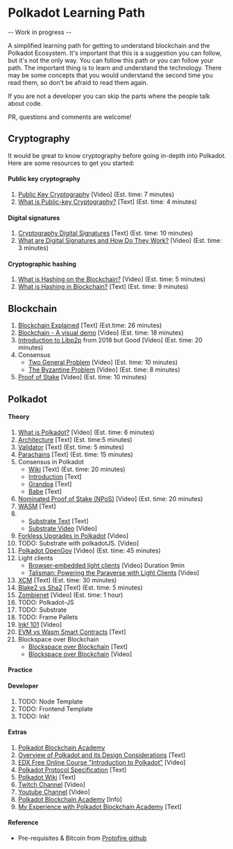 # Polkadot Learning Path

-- Work in progress --

A simplified learning path for getting to understand blockchain and the Polkadot Ecosystem. It's important that this is a suggestion you can follow, but it's not the only way. You can follow this path or you can follow your path. The important thing is to learn and understand the technology. There may be some concepts that you would understand the second time you read them, so don't be afraid to read them again.

If you are not a developer you can skip the parts where the people talk about code.

PR, questions and comments are welcome!

## Cryptography

It would be great to know cryptography before going in-depth into Polkadot. Here are some resources to get you started:

#### Public key cryptography

1. [Public Key Cryptography](https://www.youtube.com/watch?v=GSIDS_lvRv4) [Video] (Est. time: 7 minutes)
2. [What is Public-key Cryptography?](https://www.globalsign.com/en/ssl-information-center/what-is-public-key-cryptography) [Text] (Est. time: 4 minutes)

#### Digital signatures

1. [Cryptography Digital Signatures](https://www.tutorialspoint.com/cryptography/cryptography_digital_signatures.htm) [Text] (Est. time: 10 minutes)
2. [What are Digital Signatures and How Do They Work?](https://www.youtube.com/watch?v=JR4_RBb8A9Q) [Video] (Est. time: 3 minutes)

#### Cryptographic hashing

1. [What is Hashing on the Blockchain?](https://www.youtube.com/watch?v=IGSB9zoSx70) [Video] (Est. time: 5 minutes)
2. [What is Hashing in Blockchain?](https://learn.bybit.com/blockchain/what-is-hashing-in-blockchain/) [Text] (Est. time: 9 minutes)

## Blockchain

1. [Blockchain Explained](https://www.investopedia.com/terms/b/blockchain.asp) [Text] (Est.time: 26 minutes)
2. [Blockchain - A visual demo](https://www.youtube.com/watch?v=_160oMzblY8) [Video] (Est. time: 18 minutes)
3. [Introduction to Libp2p](https://www.youtube.com/watch?v=CRe_oDtfRLw) from 2018 but Good [Video] (Est. time: 20 minutes)
4. Consensus
   - [Two General Problem](https://www.youtube.com/watch?v=s8Wbt0b8bwY) [Video] (Est. time: 10 minutes)
   - [The Byzantine Problem](https://www.youtube.com/watch?v=_fgW2IM6ctM) [Video] (Est. time: 8 minutes)
5. [Proof of Stake](https://www.youtube.com/watch?v=hRLC6xIpIZY) [Video] (Est. time: 10 minutes)

## Polkadot

#### Theory

1. [What is Polkadot?](https://www.youtube.com/watch?v=BQ60bTU1bPg&t=3s) [Video] (Est. time: 6 minutes)
2. [Architecture](https://wiki.polkadot.network/docs/learn-architecture) [Text] (Est. time:5 minutes)
3. [Validator](https://wiki.polkadot.network/docs/learn-validator) [Text] (Est. time: 5 minutes)
4. [Parachains](https://wiki.polkadot.network/docs/learn-parachains) [Text] (Est. time: 15 minutes)
5. Consensus in Polkadot
   - [Wiki](https://wiki.polkadot.network/docs/learn-consensus) [Text] (Est. time: 20 minutes)
   - [Introduction](https://medium.com/polkadot-network/polkadot-consensus-part-1-introduction-3e3cd6237243) [Text]
   - [Grandpa](https://medium.com/polkadot-network/polkadot-consensus-part-2-grandpa-fb1963ef6c70) [Text]
   - [Babe](https://medium.com/polkadot-network/polkadot-consensus-part-3-babe-dcc2e0dd8878) [Text]
6. [Nominated Proof of Stake (NPoS)](https://www.youtube.com/watch?v=_wjAYivFQBU) [Video] (Est. time: 20 minutes)
7. [WASM](https://wiki.polkadot.network/docs/learn-wasm) [Text]
8. - [Substrate Text](https://docs.substrate.io/fundamentals/why-substrate/) [Text]
   - [Substrate Video](https://www.youtube.com/watch?v=-6BBIr-DmI4) [Video]
9. [Forkless Upgrades in Polkadot](https://www.youtube.com/live/-6BBIr-DmI4?feature=share&t=1352) [Video]
10. TODO: Substrate with polkadotJS. [Video]
11. [Polkadot OpenGov](https://www.youtube.com/watch?v=tBvxn8WfcFI) [Video] (Est. time: 45 minutes)
12. Light clients
    - [Browser-embedded light clients](https://www.youtube.com/watch?v=4x4PD9ihCvw) [Video] Duration 9min
    - [Talisman: Powering the Paraverse with Light Clients](https://www.youtube.com/watch?v=oaidhA5eL_8) [Video]
13. [XCM](https://wiki.polkadot.network/docs/learn-xcm) [Text] (Est. time: 30 minutes)
14. [Blake2 vs Sha2](https://www.blake2.net/) [Text] (Est. time: 5 minutes)
15. [Zombienet](https://www.twitch.tv/videos/1737983583) [Video] (Est. time: 1 hour)
16. TODO: Polkadot-JS
17. TODO: Substrate
18. TODO: Frame Pallets
19. [Ink! 101](https://www.youtube.com/live/_J6BsbOaedw?feature=share&t=254) [Video]
20. [EVM vs Wasm Smart Contracts](https://727-ventures.github.io/openbrush-contracts/evm-wasm-smart-contracts) [Text]
21. Blockspace over Blockchain
    - [Blockspace over Blockchain](https://www.rob.tech/polkadot-blockspace-over-blockchains/) [Text]
    - [Blockspace over Blockchain](https://www.youtube.com/watch?v=AEqOQQ5MHKk) [Video]

#### Practice

#### Developer

1. TODO: Node Template
2. TODO: Frontend Template
3. TODO: Ink!

#### Extras

1. [Polkadot Blockchain Academy](https://polkadot.network/development/academy/?academy_ref_id=PBA076513T)
2. [Overview of Polkadot and its Design Considerations](https://eprint.iacr.org/2020/641.pdf) [Text]
3. [EDX Free Online Course "Introduction to Polkadot"](https://www.edx.org/course/introduction-to-polkadot) [Video]
4. [Polkadot Protocol Specification](https://spec.polkadot.network/) [Text]
5. [Polkadot Wiki](https://wiki.polkadot.network/) [Text]
6. [Twitch Channel](https://www.twitch.tv/polkadotdev) [Video]
7. [Youtube Channel](https://www.youtube.com/@PolkadotNetwork) [Video]
8. [Polkadot Blockchain Academy](https://polkadot.network/development/academy/) [Info]
9. [My Experience with Polkadot Blockchain Academy](https://rtomas.hashnode.dev/polkadot-blockchain-academy-experience) [Text]

#### Reference

- Pre-requisites & Bitcoin from [Protofire github](https://github.com/protofire/blockchain-learning-path/)
